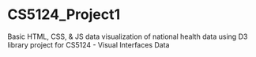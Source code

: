 # CS5124_Project1
Basic HTML, CSS, &amp; JS data visualization of national health data using D3 library project for CS5124 - Visual Interfaces Data
